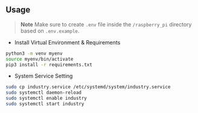 ## Usage

> **Note**
> Make sure to create `.env` file inside the `/raspberry_pi` directory based on `.env.example`.

- Install Virtual Environment & Requirements

```bash
python3 -m venv myenv
source myenv/bin/activate
pip3 install -r requirements.txt
```

- System Service Setting

```bash
sudo cp industry.service /etc/systemd/system/industry.service
sudo systemctl daemon-reload
sudo systemctl enable industry
sudo systemctl start industry
```
